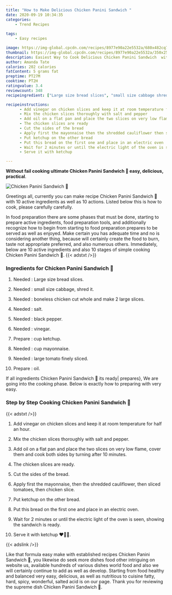 ```yaml
---
title: "How to Make Delicious Chicken Panini Sandwich "
date: 2020-09-19 10:34:35
categories:
    - Trend Recipes
    
tags:
    - Easy recipes

image: https://img-global.cpcdn.com/recipes/8977e90a22e5532a/680x482cq70/chicken-panini-sandwich-🥪-recipe-main-photo.jpg
thumbnail: https://img-global.cpcdn.com/recipes/8977e90a22e5532a/350x250cq70/chicken-panini-sandwich-🥪-recipe-main-photo.jpg
description: Easiest Way to Cook Delicious Chicken Panini Sandwich  with 10 ingredients and 10 stages of easy cooking.
author: Amanda Tate
calories: 202 calories
fatContent: 5 grams fat
preptime: PT27M
cooktime: PT2H
ratingvalue: 3.4
reviewcount: 348
recipeingredient: ["Large size bread slices", "small size cabbage shred it", "boneless chicken cut whole and make 2 large slices", "salt", "black pepper", "vinegar", "cup ketchup", "cup mayonnaise", "large tomato finely sliced", "oil"]

recipeinstructions: 
      - Add vinegar on chicken slices and keep it at room temperature for half an hour 
      - Mix the chicken slices thoroughly with salt and pepper 
      - Add oil on a flat pan and place the two slices on very low flame cover them and cook both sides by turning after 10 minutes 
      - The chicken slices are ready 
      - Cut the sides of the bread 
      - Apply first the mayonnaise then the shredded cauliflower then sliced tomatoes then chicken slice 
      - Put ketchup on the other bread 
      - Put this bread on the first one and place in an electric oven 
      - Wait for 2 minutes or until the electric light of the oven is seen showing the sandwich is ready 
      - Serve it with ketchup 

---
```




**Without fail cooking ultimate Chicken Panini Sandwich 🥪 easy, delicious, practical**. 


![Chicken Panini Sandwich 🥪](https://img-global.cpcdn.com/recipes/8977e90a22e5532a/680x482cq70/chicken-panini-sandwich-🥪-recipe-main-photo.jpg "Chicken Panini Sandwich 🥪")




Greetings all, currently you can make recipe Chicken Panini Sandwich 🥪 with 10 active ingredients as well as 10 actions. Listed below this is how to cook, please carefully carefully.

In food preparation there are some phases that must be done, starting to prepare active ingredients, food preparation tools, and additionally recognize how to begin from starting to food preparation prepares to be served as well as enjoyed. Make certain you has adequate time and no is considering another thing, because will certainly create the food to burn, taste not appropriate preferred, and also numerous others. Immediately, below are 10 active ingredients and also 10 stages of simple cooking Chicken Panini Sandwich 🥪.
{{< adstxt />}}

### Ingredients for Chicken Panini Sandwich 🥪


1. Needed  : Large size bread slices.

1. Needed  : small size cabbage, shred it.

1. Needed  : boneless chicken cut whole and make 2 large slices.

1. Needed  : salt.

1. Needed  : black pepper.

1. Needed  : vinegar.

1. Prepare  : cup ketchup.

1. Needed  : cup mayonnaise.

1. Needed  : large tomato finely sliced.

1. Prepare  : oil.



If all ingredients Chicken Panini Sandwich 🥪 its ready| prepares}, We are going into the cooking phase. Below is exactly how to preparing with very easy.

### Step by Step Cooking Chicken Panini Sandwich 🥪

{{< adstxt />}}


1. Add vinegar on chicken slices and keep it at room temperature for half an hour.



1. Mix the chicken slices thoroughly with salt and pepper.



1. Add oil on a flat pan and place the two slices on very low flame, cover them and cook both sides by turning after 10 minutes.



1. The chicken slices are ready.



1. Cut the sides of the bread.



1. Apply first the mayonnaise, then the shredded cauliflower, then sliced tomatoes, then chicken slice.



1. Put ketchup on the other bread.



1. Put this bread on the first one and place in an electric oven.



1. Wait for 2 minutes or until the electric light of the oven is seen, showing the sandwich is ready.



1. Serve it with ketchup ♥️💞😋.





{{< adslink />}}

Like that formula easy make with established recipes Chicken Panini Sandwich 🥪, you likewise do seek more dishes food other intriguing on website us, available hundreds of various dishes world food and also we will certainly continue to add as well as develop. Starting from food healthy and balanced very easy, delicious, as well as nutritious to cuisine fatty, hard, spicy, wonderful, salted acid is on our page. Thank you for reviewing the supreme dish Chicken Panini Sandwich 🥪.
